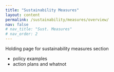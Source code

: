 ```yaml
---
title: "Sustainability Measures"
layout: content
permalink: /sustainability/measures/overview/
nav: false
# nav_title: "Sust. Measures"
# nav_order: 2
---
```


Holding page for sustainability measures section

- policy examples
- action plans and whatnot

